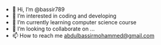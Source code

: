 - 👋 Hi, I’m @bassir789
- 👀 I’m interested in coding and developing
- 🌱 I’m currently learning computer science course
- 💞️ I’m looking to collaborate on ...
- 📫 How to reach me abdulbassirmohammed@gmail.com

<!---
bassir789/bassir789 is a ✨ special ✨ repository because its `README.md` (this file) appears on your GitHub profile.
You can click the Preview link to take a look at your changes.
--->
